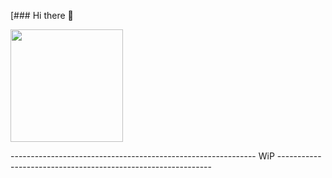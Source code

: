 <!--
**pass0n/pass0n** is a ✨ _special_ ✨ repository because its `README.md` (this file) appears on your GitHub profile. -->

[### Hi there 👋

<img height="180em" src="https://github-readme-stats.vercel.app/api/top-langs/?username=pass0n&layout=compact&langs_count=7&theme=dark"/>

------------------------------------------------------------- WiP -------------------------------------------------------------
